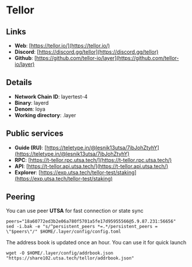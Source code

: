 # Tellor

## Links

* **Web**: [https://tellor.io/](https://tellor.io/)
* **Discord**: [https://discord.gg/tellor](https://discord.gg/tellor)
* **Github**: [https://github.com/tellor-io/layer](https://github.com/tellor-io/layer)

## **Details**

* **Network Chain ID**: layertest-4
* **Binary**: layerd
* **Denom**: loya
* **Working directory**: .layer

## Public services

* **Guide (RU)**: [https://teletype.in/@lesnik13utsa/7ibJohZtyhY](https://teletype.in/@lesnik13utsa/7ibJohZtyhY)
* **RPC**: [https://t-tellor.rpc.utsa.tech/](https://t-tellor.rpc.utsa.tech/)
* **API**: [https://t-tellor.api.utsa.tech/](https://t-tellor.api.utsa.tech/)
* **Explorer**: [https://exp.utsa.tech/tellor-test/staking](https://exp.utsa.tech/tellor-test/staking)



## Peering

You can use peer **UTSA** for fast connection or state sync

```shell
peers="18a60772ed3b2e06a780f5701a5fe17d95955566@5.9.87.231:56656"
sed -i.bak -e "s/^persistent_peers *=.*/persistent_peers = \"$peers\"/" $HOME/.layer/config/config.toml
```

The address book is updated once an hour. You can use it for quick launch

```shell
wget -O $HOME/.layer/config/addrbook.json "https://share102.utsa.tech/tellor/addrbook.json"
```

